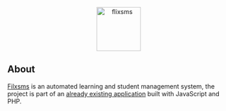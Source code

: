 <p align="center">
	<a href="https://filxsms.herokuapp.com">
		<img src="https://filxsms.herokuapp.com/static/img/logo.png" width=100" alt="flixsms">
	</a>
</p>


## About

[Filxsms](https://filxsms.herokuapp.com) is an automated learning and student management system, the project is part of an <a href="https://dashboard.flex.sch.ng/login?BPA7504">already existing application</a> built with JavaScript and PHP.
